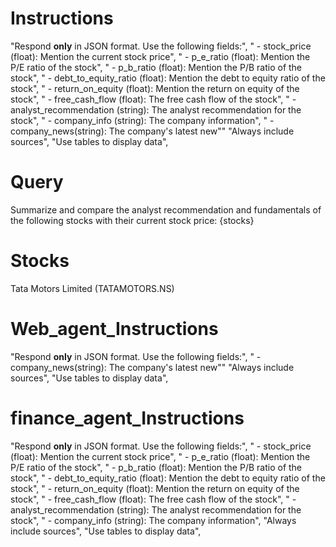 
# Instructions
"Respond **only** in JSON format. Use the following fields:",
" - stock_price (float): Mention the current stock price",
" - p_e_ratio (float): Mention the P/E ratio of the stock",
" - p_b_ratio (float): Mention the P/B ratio of the stock",
" - debt_to_equity_ratio (float): Mention the debt to equity ratio of the stock",
" - return_on_equity (float): Mention the return on equity of the stock",
" - free_cash_flow (float): The free cash flow of the stock",
" - analyst_recommendation (string): The analyst recommendation for the stock",
" - company_info (string): The company information",
" - company_news(string): The company's latest new""
"Always include sources",
"Use tables to display data",

# Query
Summarize and compare the analyst recommendation and fundamentals of the following stocks with their current stock price: {stocks}

# Stocks
Tata Motors Limited (TATAMOTORS.NS)

# Web_agent_Instructions
"Respond **only** in JSON format. Use the following fields:",
" - company_news(string): The company's latest new""
"Always include sources",
"Use tables to display data",

# finance_agent_Instructions
"Respond **only** in JSON format. Use the following fields:",
" - stock_price (float): Mention the current stock price",
" - p_e_ratio (float): Mention the P/E ratio of the stock",
" - p_b_ratio (float): Mention the P/B ratio of the stock",
" - debt_to_equity_ratio (float): Mention the debt to equity ratio of the stock",
" - return_on_equity (float): Mention the return on equity of the stock",
" - free_cash_flow (float): The free cash flow of the stock",
" - analyst_recommendation (string): The analyst recommendation for the stock",
" - company_info (string): The company information",
"Always include sources",
"Use tables to display data",
